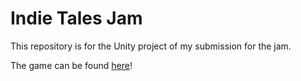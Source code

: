 # Indie Tales Jam
This repository is for the Unity project of my submission for the jam.

The game can be found [here](https://alditto.itch.io/hitline)!
